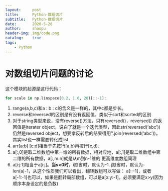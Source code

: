 ```yaml
---
layout:		post
title:		Python-数组切片
subtitle:	Python-数组切片
date:		2020-5-26
author:		shaopu
header-img:	img/code.png
catalog:	true
tags:
    - Python
---
```




# 对数组切片问题的讨论

这个模块的起源是这行代码：
```python
for scale in np.linspace(0.2, 1.0, 20)[::-1]:
```
1. range(a,b,c)和a : b : c的含义是一样的，其中c都是步长。
2. reverse和reversed的区别是有没有返回值，类似于sort和sorted的区别
3. 对于string类型来说，没有reverse()方法，只有reversed()，reversed()
的返回值是iterater object，说白了就是一个迭代类型，因此str(reversed(‘abc’))
仍然是reversed object，想要拿反转后的结果得用’’.join(reversed(‘abc’))，其实list也一样需要转化成list
4. arr[a:b] [c:d]相当于先按行[a,b)再按行[c,d).
5. a[:,0]是取二维数组中第一维的所有数据，相对应地，a[:,1]是取二维数组中第二维的所有数据，a[:,m:n]就是从m到n-1维的
更高维度数组同理
6. a[i:j:1]相当于a[i:j]。**当s<0时**，i缺省时，默认为-1. j缺省时，默认为-len(a)-1，从这个性质我们可以看出，翻转数组可以写做：
a[::-1]，或者a[-1:-1]也可以，如果是翻转局部数组，可以是a[x:y:-1]，必须要满足x>y(因为顺序本身设定的是负数)